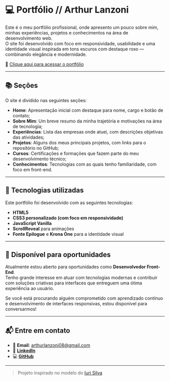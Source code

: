 # 💻 Portfólio // Arthur Lanzoni

Este é o meu portfólio profissional, onde apresento um pouco sobre mim, minhas experiências, projetos e conhecimentos na área de desenvolvimento web.  
O site foi desenvolvido com foco em responsividade, usabilidade e uma identidade visual inspirada em tons escuros com destaque roxo — combinando elegância e modernidade.

🔗 [Clique aqui para acessar o portfólio](https://arthurlanzonimacedo.netlify.app/)

---

## 📚 Seções

O site é dividido nas seguintes seções:

- **Home**: Apresentação inicial com destaque para nome, cargo e botão de contato;
- **Sobre Mim**: Um breve resumo da minha trajetória e motivações na área de tecnologia;
- **Experiências**: Lista das empresas onde atuei, com descrições objetivas das atividades;
- **Projetos**: Alguns dos meus principais projetos, com links para o repositório no GitHub;
- **Cursos**: Certificações e formações que fazem parte do meu desenvolvimento técnico;
- **Conhecimentos**: Tecnologias com as quais tenho familiaridade, com foco em front-end.

---

## 💼 Tecnologias utilizadas

Este portfólio foi desenvolvido com as seguintes tecnologias:

- **HTML5**  
- **CSS3 personalizado (com foco em responsividade)**  
- **JavaScript Vanilla**  
- **ScrollReveal** para animações  
- **Fonte Epilogue** e **Krona One** para a identidade visual

---

## 🚀 Disponível para oportunidades

Atualmente estou aberto para oportunidades como **Desenvolvedor Front-End**.  
Tenho grande interesse em atuar com tecnologias modernas e contribuir com soluções criativas para interfaces que entreguem uma ótima experiência ao usuário.

Se você está procurando alguém comprometido com aprendizado contínuo e desenvolvimento de interfaces responsivas, estou disponível para conversarmos!

---

## 📬 Entre em contato

- 📧 **Email**: arthurlanzoni08@gmail.com  
- 💼 [**LinkedIn**](https://www.linkedin.com/in/arthurlanzoni)  
- 💻 [**GitHub**](https://github.com/Lanzoni15)

---

> Projeto inspirado no modelo do [Iuri Silva](https://github.com/iuricode)
